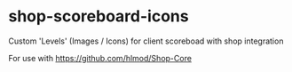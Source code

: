 # shop-scoreboard-icons
Custom 'Levels' (Images / Icons) for client scoreboad with shop integration

For use with https://github.com/hlmod/Shop-Core
